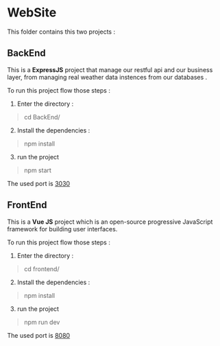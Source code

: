 # WebSite

This folder contains this two projects :

## BackEnd

This is a **ExpressJS** project that manage our  restful api and our business layer,
from managing real weather data  instences from our databases .

To run this project flow those steps :

1. Enter the directory :

>  cd BackEnd/
2.   Install the dependencies :
> npm install
3. run the project
> npm start

The used port is  [3030](http://localhost:3030/)

## FrontEnd

This is a **Vue JS** project which is an open-source progressive JavaScript framework for building user interfaces.

To run this project flow those steps :

1. Enter the directory :

>  cd frontend/
2.   Install the dependencies :
> npm install
3. run the project
> npm run dev

The used port is  [8080](http://localhost:8080/)

